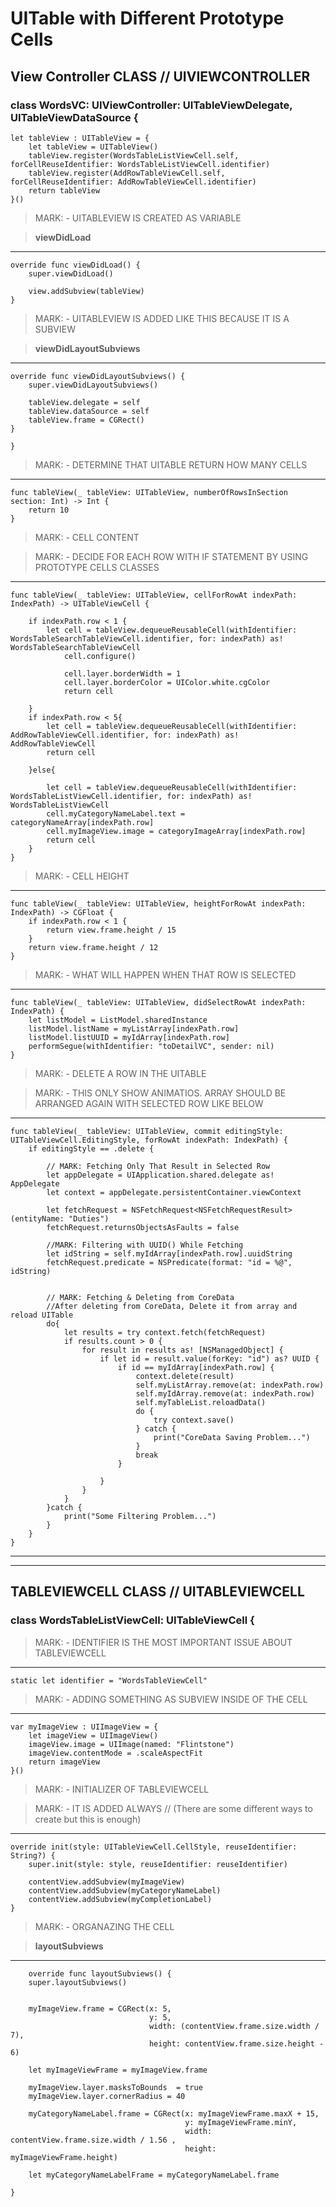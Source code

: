 # UITable with Different Prototype Cells

## View Controller CLASS // UIVIEWCONTROLLER

### class WordsVC: UIViewController: UITableViewDelegate, UITableViewDataSource {

    let tableView : UITableView = {
        let tableView = UITableView()
        tableView.register(WordsTableListViewCell.self, forCellReuseIdentifier: WordsTableListViewCell.identifier)
        tableView.register(AddRowTableViewCell.self, forCellReuseIdentifier: AddRowTableViewCell.identifier)
        return tableView
    }()


> MARK: - UITABLEVIEW IS CREATED AS VARIABLE

> **viewDidLoad**

---

    override func viewDidLoad() {
        super.viewDidLoad()

        view.addSubview(tableView)
    }
    

> MARK: - UITABLEVIEW IS ADDED LIKE THIS BECAUSE IT IS A SUBVIEW

> **viewDidLayoutSubviews**
---

    override func viewDidLayoutSubviews() {
        super.viewDidLayoutSubviews()
        
        tableView.delegate = self
        tableView.dataSource = self
        tableView.frame = CGRect()
    }
    
    }
    

> MARK: - DETERMINE THAT UITABLE RETURN HOW MANY CELLS
 ---
   
       
    func tableView(_ tableView: UITableView, numberOfRowsInSection section: Int) -> Int {
        return 10
    }
    

> MARK: - CELL CONTENT

> MARK: - DECIDE FOR EACH ROW WITH IF STATEMENT BY USING PROTOTYPE CELLS CLASSES
 ---
   
    func tableView(_ tableView: UITableView, cellForRowAt indexPath: IndexPath) -> UITableViewCell {
        
        if indexPath.row < 1 {
            let cell = tableView.dequeueReusableCell(withIdentifier: WordsTableSearchTableViewCell.identifier, for: indexPath) as! WordsTableSearchTableViewCell
                cell.configure()
           
                cell.layer.borderWidth = 1
                cell.layer.borderColor = UIColor.white.cgColor
                return cell
            
        }
        if indexPath.row < 5{
            let cell = tableView.dequeueReusableCell(withIdentifier: AddRowTableViewCell.identifier, for: indexPath) as! AddRowTableViewCell
            return cell
            
        }else{
           
            let cell = tableView.dequeueReusableCell(withIdentifier: WordsTableListViewCell.identifier, for: indexPath) as! WordsTableListViewCell
            cell.myCategoryNameLabel.text = categoryNameArray[indexPath.row]
            cell.myImageView.image = categoryImageArray[indexPath.row]
            return cell
        }
    }
   

> MARK: - CELL HEIGHT
---

    func tableView(_ tableView: UITableView, heightForRowAt indexPath: IndexPath) -> CGFloat {
        if indexPath.row < 1 {
            return view.frame.height / 15
        }
        return view.frame.height / 12
    }
    

> MARK: - WHAT WILL HAPPEN WHEN THAT ROW IS SELECTED
---

    func tableView(_ tableView: UITableView, didSelectRowAt indexPath: IndexPath) {
        let listModel = ListModel.sharedInstance
        listModel.listName = myListArray[indexPath.row]
        listModel.listUUID = myIdArray[indexPath.row]
        performSegue(withIdentifier: "toDetailVC", sender: nil)
    }
    

> MARK: - DELETE A ROW IN THE UITABLE

> MARK: - THIS ONLY SHOW ANIMATIOS. ARRAY SHOULD BE ARRANGED AGAIN WITH SELECTED ROW LIKE BELOW
---

    func tableView(_ tableView: UITableView, commit editingStyle: UITableViewCell.EditingStyle, forRowAt indexPath: IndexPath) {
        if editingStyle == .delete {
        
            // MARK: Fetching Only That Result in Selected Row
            let appDelegate = UIApplication.shared.delegate as! AppDelegate
            let context = appDelegate.persistentContainer.viewContext
            
            let fetchRequest = NSFetchRequest<NSFetchRequestResult>(entityName: "Duties")
            fetchRequest.returnsObjectsAsFaults = false
            
            //MARK: Filtering with UUID() While Fetching
            let idString = self.myIdArray[indexPath.row].uuidString
            fetchRequest.predicate = NSPredicate(format: "id = %@", idString)
            
            
            // MARK: Fetching & Deleting from CoreData
            //After deleting from CoreData, Delete it from array and reload UITable
            do{
                let results = try context.fetch(fetchRequest)
                if results.count > 0 {
                    for result in results as! [NSManagedObject] {
                        if let id = result.value(forKey: "id") as? UUID {
                            if id == myIdArray[indexPath.row] {
                                context.delete(result)
                                self.myListArray.remove(at: indexPath.row)
                                self.myIdArray.remove(at: indexPath.row)
                                self.myTableList.reloadData()
                                do {
                                    try context.save()
                                } catch {
                                    print("CoreData Saving Problem...")
                                }
                                break
                            }
                            
                        }
                    }
                }             
            }catch {
                print("Some Filtering Problem...")
            }
        }
    }
 
---
---
    
## TABLEVIEWCELL CLASS // UITABLEVIEWCELL

### class WordsTableListViewCell: UITableViewCell {
    

> MARK: - IDENTIFIER IS THE MOST IMPORTANT ISSUE ABOUT TABLEVIEWCELL
---
    
    static let identifier = "WordsTableViewCell"
    

> MARK: - ADDING SOMETHING AS SUBVIEW INSIDE OF THE CELL
 ---

    var myImageView : UIImageView = {
        let imageView = UIImageView()
        imageView.image = UIImage(named: "Flintstone")
        imageView.contentMode = .scaleAspectFit
        return imageView
    }()
    

> MARK: - INITIALIZER OF TABLEVIEWCELL

> MARK: - IT IS ADDED ALWAYS // (There are some different ways to create but this is enough)
---


    override init(style: UITableViewCell.CellStyle, reuseIdentifier: String?) {
        super.init(style: style, reuseIdentifier: reuseIdentifier)
        
        contentView.addSubview(myImageView)
        contentView.addSubview(myCategoryNameLabel)
        contentView.addSubview(myCompletionLabel)
    }
    
    
> MARK: - ORGANAZING THE CELL

> **layoutSubviews**
---    
        override func layoutSubviews() {
        super.layoutSubviews()
        
        
        myImageView.frame = CGRect(x: 5,
                                   y: 5,
                                   width: (contentView.frame.size.width / 7),
                                   height: contentView.frame.size.height - 6)
                                   
        let myImageViewFrame = myImageView.frame
        
        myImageView.layer.masksToBounds  = true
        myImageView.layer.cornerRadius = 40
        
        myCategoryNameLabel.frame = CGRect(x: myImageViewFrame.maxX + 15,
                                           y: myImageViewFrame.minY,
                                           width: contentView.frame.size.width / 1.56 ,
                                           height: myImageViewFrame.height)
        
        let myCategoryNameLabelFrame = myCategoryNameLabel.frame

    }
    
